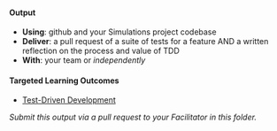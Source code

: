 #### Output
- **Using**: github and your Simulations project codebase
- **Deliver**: a pull request of a suite of tests for a feature AND a written reflection on the process and value of TDD
- **With**: your team or *independently*

#### Targeted Learning Outcomes
- [Test-Driven Development](https://github.com/andela/learningmap/tree/master/Phase-C/Entry-level%20Developer/Curriculum/25%20-%20Test-Driven%20Development)

*Submit this output via a pull request to your Facilitator in this folder.*
